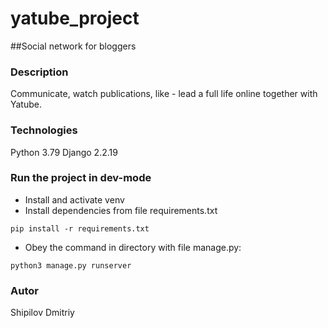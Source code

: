 # yatube_project
##Social network for bloggers
### Description
Communicate, watch publications, like - lead a full life online together with Yatube.
### Technologies
Python 3.79
Django 2.2.19
### Run the project in dev-mode
- Install and activate venv
- Install dependencies from file requirements.txt
```
pip install -r requirements.txt
``` 
- Obey the command in directory with file manage.py:
```
python3 manage.py runserver
```
### Autor
Shipilov Dmitriy
